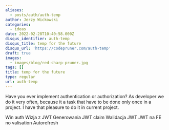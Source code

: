 ```yaml
---
aliases:
  - posts/auth/auth-temp
author: Jerzy Wickowski
categories:
  - ideas
date: 2022-02-28T10:40:58.000Z
disqus_identifier: auth-temp
disqus_title: temp for the future
disqus_url: 'https://codepruner.com/auth-temp'
draft: true
images:
  - images/blog/red-sharp-pruner.jpg
tags: []
title: temp for the future
type: regular
url: auth-temp
---
```


Have you ever implement authentication or authorization? As developer we do it very often, because it a task that have to be done only once in a project. I have that pleasure to do it in current project. 



Win auth
Wizja z JWT
Generowania JWT claim
Walidacja JWT
JWT na FE no valisation
Autorefresh
